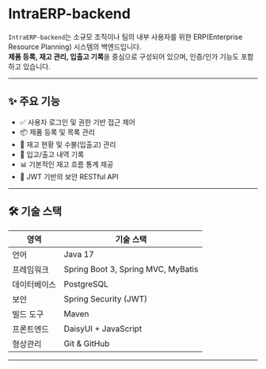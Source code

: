 # IntraERP-backend

`IntraERP-backend`는 소규모 조직이나 팀의 내부 사용자를 위한 ERP(Enterprise Resource Planning) 시스템의 백엔드입니다.  
**제품 등록, 재고 관리, 입출고 기록**을 중심으로 구성되어 있으며, 인증/인가 기능도 포함하고 있습니다.

---

## ✨ 주요 기능

- ✅ 사용자 로그인 및 권한 기반 접근 제어
- 📦 제품 등록 및 목록 관리
- 🧾 재고 현황 및 수불(입출고) 관리
- 🔄 입고/출고 내역 기록
- 📊 기본적인 재고 흐름 통계 제공
- 🔐 JWT 기반의 보안 RESTful API

---

## 🛠️ 기술 스택

| 영역       | 기술 스택                      |
|------------|---------------------------------|
| 언어       | Java 17                        |
| 프레임워크 | Spring Boot 3, Spring MVC, MyBatis |
| 데이터베이스 | PostgreSQL                   |
| 보안       | Spring Security (JWT)          |
| 빌드 도구  | Maven              |
| 프론트엔드 | DaisyUI + JavaScript |
| 형상관리   | Git & GitHub                   |

---
